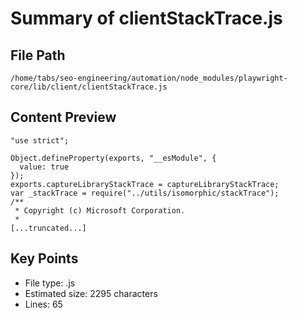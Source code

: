# Summary of clientStackTrace.js
  
## File Path
`/home/tabs/seo-engineering/automation/node_modules/playwright-core/lib/client/clientStackTrace.js`

## Content Preview
```
"use strict";

Object.defineProperty(exports, "__esModule", {
  value: true
});
exports.captureLibraryStackTrace = captureLibraryStackTrace;
var _stackTrace = require("../utils/isomorphic/stackTrace");
/**
 * Copyright (c) Microsoft Corporation.
 *
[...truncated...]
```

## Key Points
- File type: .js
- Estimated size: 2295 characters
- Lines: 65
